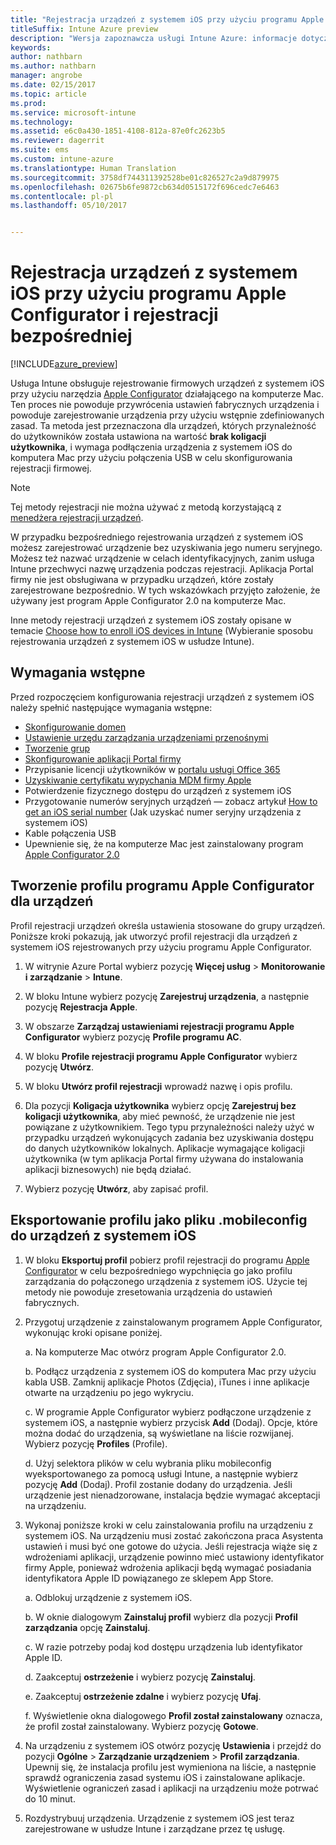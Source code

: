 ```yaml
---
title: "Rejestracja urządzeń z systemem iOS przy użyciu programu Apple Configurator i rejestracji bezpośredniej"
titleSuffix: Intune Azure preview
description: "Wersja zapoznawcza usługi Intune Azure: informacje dotyczące rejestrowania firmowych urządzeń z systemem iOS przy użyciu programu Apple Configurator i rejestracji bezpośredniej."
keywords: 
author: nathbarn
ms.author: nathbarn
manager: angrobe
ms.date: 02/15/2017
ms.topic: article
ms.prod: 
ms.service: microsoft-intune
ms.technology: 
ms.assetid: e6c0a430-1851-4108-812a-87e0fc2623b5
ms.reviewer: dagerrit
ms.suite: ems
ms.custom: intune-azure
ms.translationtype: Human Translation
ms.sourcegitcommit: 3758df744311392528be01c826527c2a9d879975
ms.openlocfilehash: 02675b6fe9872cb634d0515172f696cedc7e6463
ms.contentlocale: pl-pl
ms.lasthandoff: 05/10/2017


---
```


# <a name="enroll-ios-devices-with-apple-configurator-and-direct-enrollment"></a>Rejestracja urządzeń z systemem iOS przy użyciu programu Apple Configurator i rejestracji bezpośredniej 

[!INCLUDE[azure_preview](../includes/azure_preview.md)]

Usługa Intune obsługuje rejestrowanie firmowych urządzeń z systemem iOS przy użyciu narzędzia [Apple Configurator](https://itunes.apple.com/us/app/apple-configurator-2/id1037126344?mt=12) działającego na komputerze Mac. Ten proces nie powoduje przywrócenia ustawień fabrycznych urządzenia i powoduje zarejestrowanie urządzenia przy użyciu wstępnie zdefiniowanych zasad. Ta metoda jest przeznaczona dla urządzeń, których przynależność do użytkowników została ustawiona na wartość **brak koligacji użytkownika**, i wymaga podłączenia urządzenia z systemem iOS do komputera Mac przy użyciu połączenia USB w celu skonfigurowania rejestracji firmowej.

>[!NOTE]
>Tej metody rejestracji nie można używać z metodą korzystającą z [menedżera rejestracji urządzeń](enroll-devices-using-device-enrollment-manager.md).

W przypadku bezpośredniego rejestrowania urządzeń z systemem iOS możesz zarejestrować urządzenie bez uzyskiwania jego numeru seryjnego. Możesz też nazwać urządzenie w celach identyfikacyjnych, zanim usługa Intune przechwyci nazwę urządzenia podczas rejestracji. Aplikacja Portal firmy nie jest obsługiwana w przypadku urządzeń, które zostały zarejestrowane bezpośrednio. W tych wskazówkach przyjęto założenie, że używany jest program Apple Configurator 2.0 na komputerze Mac.

Inne metody rejestracji urządzeń z systemem iOS zostały opisane w temacie [Choose how to enroll iOS devices in Intune](choose-ios-enrollment-method.md) (Wybieranie sposobu rejestrowania urządzeń z systemem iOS w usłudze Intune).


## <a name="prerequisites"></a>Wymagania wstępne

Przed rozpoczęciem konfigurowania rejestracji urządzeń z systemem iOS należy spełnić następujące wymagania wstępne:

- [Skonfigurowanie domen](https://docs.microsoft.com/intune/get-started/start-with-a-paid-subscription-to-microsoft-intune-step-2)
- [Ustawienie urzędu zarządzania urządzeniami przenośnymi](set-mdm-authority.md)
- [Tworzenie grup](https://docs.microsoft.com/intune/get-started/start-with-a-paid-subscription-to-microsoft-intune-step-5)
- [Skonfigurowanie aplikacji Portal firmy](../manage-apps/company-portal-app.md)
- Przypisanie licencji użytkowników w [portalu usługi Office 365](http://go.microsoft.com/fwlink/p/?LinkId=698854)
- [Uzyskiwanie certyfikatu wypychania MDM firmy Apple](get-an-apple-mdm-push-certificate.md)
- Potwierdzenie fizycznego dostępu do urządzeń z systemem iOS
- Przygotowanie numerów seryjnych urządzeń — zobacz artykuł [How to get an iOS serial number](https://support.apple.com//HT204308) (Jak uzyskać numer seryjny urządzenia z systemem iOS)
- Kable połączenia USB
- Upewnienie się, że na komputerze Mac jest zainstalowany program [Apple Configurator 2.0](https://itunes.apple.com/us/app/apple-configurator-2/id1037126344?mt=12)

## <a name="create-an-apple-configurator-profile-for-devices"></a>Tworzenie profilu programu Apple Configurator dla urządzeń

Profil rejestracji urządzeń określa ustawienia stosowane do grupy urządzeń. Poniższe kroki pokazują, jak utworzyć profil rejestracji dla urządzeń z systemem iOS rejestrowanych przy użyciu programu Apple Configurator.

1. W witrynie Azure Portal wybierz pozycję **Więcej usług** > **Monitorowanie i zarządzanie** > **Intune**.

2. W bloku Intune wybierz pozycję **Zarejestruj urządzenia**, a następnie pozycję **Rejestracja Apple**.

3. W obszarze **Zarządzaj ustawieniami rejestracji programu Apple Configurator** wybierz pozycję **Profile programu AC**.

4. W bloku **Profile rejestracji programu Apple Configurator** wybierz pozycję **Utwórz**.

5. W bloku **Utwórz profil rejestracji** wprowadź nazwę i opis profilu.

6. Dla pozycji **Koligacja użytkownika** wybierz opcję **Zarejestruj bez koligacji użytkownika**, aby mieć pewność, że urządzenie nie jest powiązane z użytkownikiem. Tego typu przynależności należy użyć w przypadku urządzeń wykonujących zadania bez uzyskiwania dostępu do danych użytkowników lokalnych. Aplikacje wymagające koligacji użytkownika (w tym aplikacja Portal firmy używana do instalowania aplikacji biznesowych) nie będą działać.

7. Wybierz pozycję **Utwórz**, aby zapisać profil.

## <a name="export-the-profile-as-mobileconfig-to-ios-devices"></a>Eksportowanie profilu jako pliku .mobileconfig do urządzeń z systemem iOS

1. W bloku **Eksportuj profil** pobierz profil rejestracji do programu [Apple Configurator](https://itunes.apple.com/us/app/apple-configurator-2/id1037126344?mt=12) w celu bezpośredniego wypchnięcia go jako profilu zarządzania do połączonego urządzenia z systemem iOS. Użycie tej metody nie powoduje zresetowania urządzenia do ustawień fabrycznych.

2. Przygotuj urządzenie z zainstalowanym programem Apple Configurator, wykonując kroki opisane poniżej.

   a. Na komputerze Mac otwórz program Apple Configurator 2.0.

   b. Podłącz urządzenia z systemem iOS do komputera Mac przy użyciu kabla USB. Zamknij aplikacje Photos (Zdjęcia), iTunes i inne aplikacje otwarte na urządzeniu po jego wykryciu.

   c. W programie Apple Configurator wybierz podłączone urządzenie z systemem iOS, a następnie wybierz przycisk **Add** (Dodaj). Opcje, które można dodać do urządzenia, są wyświetlane na liście rozwijanej. Wybierz pozycję **Profiles** (Profile).

   d. Użyj selektora plików w celu wybrania pliku mobileconfig wyeksportowanego za pomocą usługi Intune, a następnie wybierz pozycję **Add** (Dodaj). Profil zostanie dodany do urządzenia. Jeśli urządzenie jest nienadzorowane, instalacja będzie wymagać akceptacji na urządzeniu.

3. Wykonaj poniższe kroki w celu zainstalowania profilu na urządzeniu z systemem iOS. Na urządzeniu musi zostać zakończona praca Asystenta ustawień i musi być one gotowe do użycia. Jeśli rejestracja wiąże się z wdrożeniami aplikacji, urządzenie powinno mieć ustawiony identyfikator firmy Apple, ponieważ wdrożenia aplikacji będą wymagać posiadania identyfikatora Apple ID powiązanego ze sklepem App Store.

   a. Odblokuj urządzenie z systemem iOS.

   b. W oknie dialogowym **Zainstaluj profil** wybierz dla pozycji **Profil zarządzania** opcję **Zainstaluj**.

   c. W razie potrzeby podaj kod dostępu urządzenia lub identyfikator Apple ID.

   d. Zaakceptuj **ostrzeżenie** i wybierz pozycję **Zainstaluj**.

   e. Zaakceptuj **ostrzeżenie zdalne** i wybierz pozycję **Ufaj**.

   f. Wyświetlenie okna dialogowego **Profil został zainstalowany** oznacza, że profil został zainstalowany. Wybierz pozycję **Gotowe**.

4. Na urządzeniu z systemem iOS otwórz pozycję **Ustawienia** i przejdź do pozycji **Ogólne** > **Zarządzanie urządzeniem** > **Profil zarządzania**. Upewnij się, że instalacja profilu jest wymieniona na liście, a następnie sprawdź ograniczenia zasad systemu iOS i zainstalowane aplikacje. Wyświetlenie ograniczeń zasad i aplikacji na urządzeniu może potrwać do 10 minut.

5. Rozdystrybuuj urządzenia. Urządzenie z systemem iOS jest teraz zarejestrowane w usłudze Intune i zarządzane przez tę usługę.

